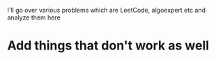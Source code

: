 I'll go over various problems which are LeetCode, algoexpert etc and analyze them here

# Add things that don't work as well